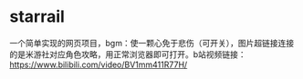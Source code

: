 # starrail
一个简单实现的网页项目，bgm：使一颗心免于悲伤（可开关），图片超链接连接的是米游社对应角色攻略，用正常浏览器即可打开。b站视频链接：https://www.bilibili.com/video/BV1mm411R77H/
